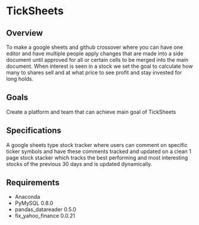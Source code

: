 # TickSheets

## Overview
To make a google sheets and github crossover where you can have one editor and have multiple people apply changes that are made into a side document until approved for all or certain cells to be merged into the main document. When interest is seen in a stock we set the goal to calculate how many to shares sell and at what price to see profit and stay invested for long holds.

## Goals
Create a platform and team that can achieve main goal of TickSheets

## Specifications
A google sheets type stock tracker where users can comment on specific ticker symbols and have these comments tracked and updated on a clean 1 page stock stacker which tracks the best performing and most interesting stocks of the previous 30 days and is updated dynamically.

## Requirements
+ Anaconda
+ PyMySQL 0.8.0
+ pandas_datareader 0.5.0
+ fix_yahoo_finance 0.0.21

